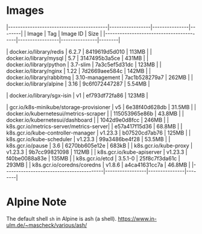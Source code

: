 # Images


|-----------------------------------------|-----------------|---------------|--------|
|                  Image                  |       Tag       |   Image ID    |  Size  |
|-----------------------------------------|-----------------|---------------|--------|

| docker.io/library/redis                 | 6.2.7           | 8419619d5d010 | 113MB  |
| docker.io/library/mysql                 | 5.7             | 3147495b3a5ce | 431MB  |
| docker.io/library/python                | 3.7-slim        | 7a3c5ef5d31dc | 123MB  |
| docker.io/library/nginx                 | 1.22            | 7d2669aee584c | 142MB  |
| docker.io/library/rabbitmq              | 3.10-management | 7ac1b528279a7 | 262MB  |
| docker.io/library/alpine                | 3.16            | 9c6f072447287 | 5.54MB |

| docker.io/library/sgx-isin              | v1              | ef793df72fa86 | 123MB  |


| gcr.io/k8s-minikube/storage-provisioner | v5              | 6e38f40d628db | 31.5MB |
| docker.io/kubernetesui/metrics-scraper  | <none>          | 115053965e86b | 43.8MB |
| docker.io/kubernetesui/dashboard        | <none>          | 1042d9e0d8fcc | 246MB  |
| k8s.gcr.io/metrics-server/metrics-server| <none>          | e57a417f15d36 | 68.8MB |
| k8s.gcr.io/kube-controller-manager      | v1.23.3         | b07520cd7ab76 | 125MB  |
| k8s.gcr.io/kube-scheduler               | v1.23.3         | 99a3486be4f28 | 53.5MB |
| k8s.gcr.io/pause                        | 3.6             | 6270bb605e12e | 683kB  |
| k8s.gcr.io/kube-proxy                   | v1.23.3         | 9b7cc99821098 | 112MB  |
| k8s.gcr.io/kube-apiserver               | v1.23.3         | f40be0088a83e | 135MB  |
| k8s.gcr.io/etcd                         | 3.5.1-0         | 25f8c7f3da61c | 293MB  |
| k8s.gcr.io/coredns/coredns              | v1.8.6          | a4ca41631cc7a | 46.8MB |
|-----------------------------------------|-----------------|---------------|--------|


# Alpine Note
The default shell `sh` in Alpine is ash (a shell).
https://www.in-ulm.de/~mascheck/various/ash/
